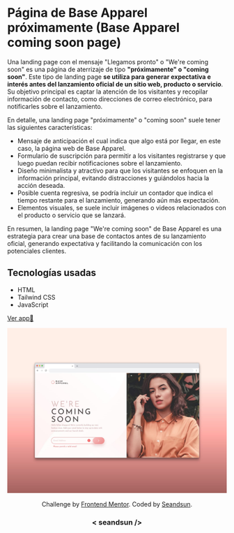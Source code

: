 # Página de Base Apparel próximamente (Base Apparel coming soon page)

Una landing page con el mensaje "Llegamos pronto" o "We're coming soon" es una página de aterrizaje de tipo **"próximamente" o "coming soon"**. Este tipo de landing page **se utiliza para generar expectativa e interés antes del lanzamiento oficial de un sitio web, producto o servicio**. Su objetivo principal es captar la atención de los visitantes y recopilar información de contacto, como direcciones de correo electrónico, para notificarles sobre el lanzamiento. 

En detalle, una landing page "próximamente" o "coming soon" suele tener las siguientes características:

- Mensaje de anticipación el cual indica que algo está por llegar, en este caso, la página web de Base Apparel.
- Formulario de suscripción para permitir a los visitantes registrarse y que luego puedan recibir notificaciones sobre el lanzamiento.
- Diseño minimalista y atractivo para que los visitantes se enfoquen en la información principal, evitando distracciones y guiándolos hacia la acción deseada.
- Posible cuenta regresiva, se podría incluir un contador que indica el tiempo restante para el lanzamiento, generando aún más expectación.
- Elementos visuales, se suele incluir imágenes o videos relacionados con el producto o servicio que se lanzará.

En resumen, la landing page "We're coming soon" de Base Apparel es una estrategia para crear una base de contactos antes de su lanzamiento oficial, generando expectativa y facilitando la comunicación con los potenciales clientes. 

## Tecnologías usadas

- HTML
- Tailwind CSS
- JavaScript

[Ver app🔗](https://seandsun.github.io/monorepo-zero-html-css-js/03-base-apparel-coming-soon-page-main/dist/)

![base apparel coming soon page img demo](./design/base-apparel-coming-soon-page-img.jpg)

<div align="center">
  Challenge by <a href="https://www.frontendmentor.io?ref=challenge" target="_blank">Frontend Mentor</a>. 
  Coded by <a href="https://github.com/seandsun">Seandsun</a>.
</div>

 <h3 align="center">< seandsun /></h3>